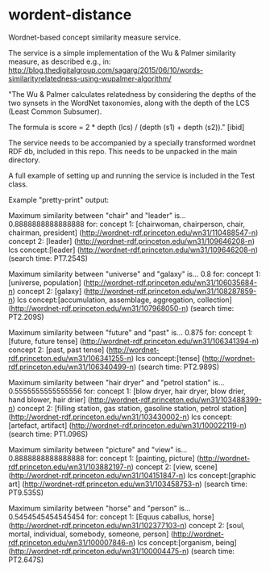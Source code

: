# wordent-distance
Wordnet-based concept similarity measure service.

The service is a simple implementation of the Wu & Palmer similarity measure, as described e.g., in: 
http://blog.thedigitalgroup.com/sagarg/2015/06/10/words-similarityrelatedness-using-wupalmer-algorithm/

"The Wu & Palmer calculates relatedness by considering the depths of the two synsets in the WordNet taxonomies, along with the depth of the LCS (Least Common Subsumer).

The formula is score = 2 * depth (lcs) / (depth (s1) + depth (s2))." [ibid]

The service needs to be accompanied by a specially transformed wordnet RDF db, included in this repo. This needs to be unpacked in the main directory. 

A full example of setting up and running the service is included in the Test class. 

Example "pretty-print" output:

Maximum similarity between "chair" and "leader" is... 0.8888888888888888 for:
	concept 1: 	[chairwoman, chairperson, chair, chairman, president] (http://wordnet-rdf.princeton.edu/wn31/110488547-n)
	concept 2: 	[leader] (http://wordnet-rdf.princeton.edu/wn31/109646208-n)
	lcs concept:[leader] (http://wordnet-rdf.princeton.edu/wn31/109646208-n)
	(search time: PT7.254S)

Maximum similarity between "universe" and "galaxy" is... 0.8 for:
	concept 1: 	[universe, population] (http://wordnet-rdf.princeton.edu/wn31/106035684-n)
	concept 2: 	[galaxy] (http://wordnet-rdf.princeton.edu/wn31/108287859-n)
	lcs concept:[accumulation, assemblage, aggregation, collection] (http://wordnet-rdf.princeton.edu/wn31/107968050-n)
	(search time: PT2.209S)

Maximum similarity between "future" and "past" is... 0.875 for:
	concept 1: 	[future, future tense] (http://wordnet-rdf.princeton.edu/wn31/106341394-n)
	concept 2: 	[past, past tense] (http://wordnet-rdf.princeton.edu/wn31/106341255-n)
	lcs concept:[tense] (http://wordnet-rdf.princeton.edu/wn31/106340499-n)
	(search time: PT2.989S)

Maximum similarity between "hair dryer" and "petrol station" is... 0.5555555555555556 for:
	concept 1: 	[blow dryer, hair dryer, blow drier, hand blower, hair drier] (http://wordnet-rdf.princeton.edu/wn31/103488399-n)
	concept 2: 	[filling station, gas station, gasoline station, petrol station] (http://wordnet-rdf.princeton.edu/wn31/103430002-n)
	lcs concept:[artefact, artifact] (http://wordnet-rdf.princeton.edu/wn31/100022119-n)
	(search time: PT1.096S)

Maximum similarity between "picture" and "view" is... 0.8888888888888888 for:
	concept 1: 	[painting, picture] (http://wordnet-rdf.princeton.edu/wn31/103882197-n)
	concept 2: 	[view, scene] (http://wordnet-rdf.princeton.edu/wn31/104151847-n)
	lcs concept:[graphic art] (http://wordnet-rdf.princeton.edu/wn31/103458753-n)
	(search time: PT9.535S)

Maximum similarity between "horse" and "person" is... 0.5454545454545454 for:
	concept 1: 	[Equus caballus, horse] (http://wordnet-rdf.princeton.edu/wn31/102377103-n)
	concept 2: 	[soul, mortal, individual, somebody, someone, person] (http://wordnet-rdf.princeton.edu/wn31/100007846-n)
	lcs concept:[organism, being] (http://wordnet-rdf.princeton.edu/wn31/100004475-n)
	(search time: PT2.647S)

